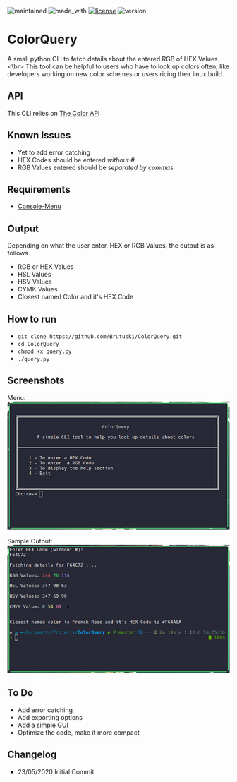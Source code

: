 ![maintained](https://img.shields.io/badge/Maintained-Yes-brightgreen) ![made_with](https://img.shields.io/badge/Made%20with-Python3-1f425f.svg) [![license](https://img.shields.io/badge/License-MIT-green)](https://github.com/Brutuski/ColorQuery/blob/master/LICENSE) ![version](https://img.shields.io/badge/Version-BETA%200.1-red)
# ColorQuery
A small python CLI to fetch details about the entered RGB of HEX Values. <\br>
This tool can be helpful to users who have to look up colors often, like developers working on new color schemes or users ricing their linux build.

## API
This CLI relies on [The Color API](https://www.thecolorapi.com/)

## Known Issues
+ Yet to add error catching
+ HEX Codes should be entered *without #*
+ RGB Values entered should be *separated by commas*

## Requirements
+ [Console-Menu](https://github.com/aegirhall/console-menu)

## Output
Depending on what the user enter, HEX or RGB Values, the output is as follows
+ RGB or HEX Values
+ HSL Values
+ HSV Values
+ CYMK Values
+ Closest named Color and it's HEX Code

## How to run
+ `git clone https://github.com/Brutuski/ColorQuery.git`
+ `cd ColorQuery`
+ `chmod +x query.py`
+ `./query.py`

## Screenshots
Menu:
<img src="https://raw.githubusercontent.com/Brutuski/ColorQuery/master/Screenshots/Menu.png"/>

Sample Output:
<img src="https://raw.githubusercontent.com/Brutuski/ColorQuery/master/Screenshots/SampleOutput.png" />

## To Do
+ Add error catching
+ Add exporting options
+ Add a simple GUI
+ Optimize the code, make it more compact

## Changelog
+ 23/05/2020 Initial Commit
